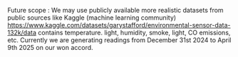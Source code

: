 Future scope : 
We may use publicly available more realistic datasets from public sources like Kaggle (machine learning community)
https://www.kaggle.com/datasets/garystafford/environmental-sensor-data-132k/data contains temperature. light, humidity, smoke, light, CO emissions, etc. Currently we are generating readings from December 31st 2024 to April 9th 2025 on our won accord.
